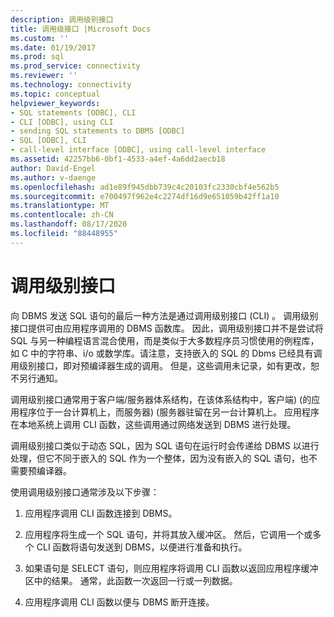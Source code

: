 ```yaml
---
description: 调用级别接口
title: 调用级接口 |Microsoft Docs
ms.custom: ''
ms.date: 01/19/2017
ms.prod: sql
ms.prod_service: connectivity
ms.reviewer: ''
ms.technology: connectivity
ms.topic: conceptual
helpviewer_keywords:
- SQL statements [ODBC], CLI
- CLI [ODBC], using CLI
- sending SQL statements to DBMS [ODBC]
- SQL [ODBC], CLI
- call-level interface [ODBC], using call-level interface
ms.assetid: 42257bb6-0bf1-4533-a4ef-4a6dd2aecb18
author: David-Engel
ms.author: v-daenge
ms.openlocfilehash: ad1e89f945dbb739c4c20103fc2330cbf4e562b5
ms.sourcegitcommit: e700497f962e4c2274df16d9e651059b42ff1a10
ms.translationtype: MT
ms.contentlocale: zh-CN
ms.lasthandoff: 08/17/2020
ms.locfileid: "88448955"
---
```

# <a name="call-level-interfaces"></a>调用级别接口
向 DBMS 发送 SQL 语句的最后一种方法是通过调用级别接口 (CLI) 。 调用级别接口提供可由应用程序调用的 DBMS 函数库。 因此，调用级别接口并不是尝试将 SQL 与另一种编程语言混合使用，而是类似于大多数程序员习惯使用的例程库，如 C 中的字符串、i/o 或数学库。请注意，支持嵌入的 SQL 的 Dbms 已经具有调用级别接口，即对预编译器生成的调用。 但是，这些调用未记录，如有更改，恕不另行通知。  
  
 调用级别接口通常用于客户端/服务器体系结构，在该体系结构中，客户端)  (的应用程序位于一台计算机上，而服务器)  (服务器驻留在另一台计算机上。 应用程序在本地系统上调用 CLI 函数，这些调用通过网络发送到 DBMS 进行处理。  
  
 调用级别接口类似于动态 SQL，因为 SQL 语句在运行时会传递给 DBMS 以进行处理，但它不同于嵌入的 SQL 作为一个整体，因为没有嵌入的 SQL 语句，也不需要预编译器。  
  
 使用调用级别接口通常涉及以下步骤：  
  
1.  应用程序调用 CLI 函数连接到 DBMS。  
  
2.  应用程序将生成一个 SQL 语句，并将其放入缓冲区。 然后，它调用一个或多个 CLI 函数将语句发送到 DBMS，以便进行准备和执行。  
  
3.  如果语句是 SELECT 语句，则应用程序将调用 CLI 函数以返回应用程序缓冲区中的结果。 通常，此函数一次返回一行或一列数据。  
  
4.  应用程序调用 CLI 函数以便与 DBMS 断开连接。
